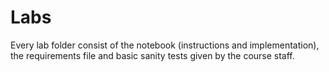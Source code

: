 # Labs

Every lab folder consist of the notebook (instructions and implementation), the requirements file and basic sanity tests given by the course staff.
